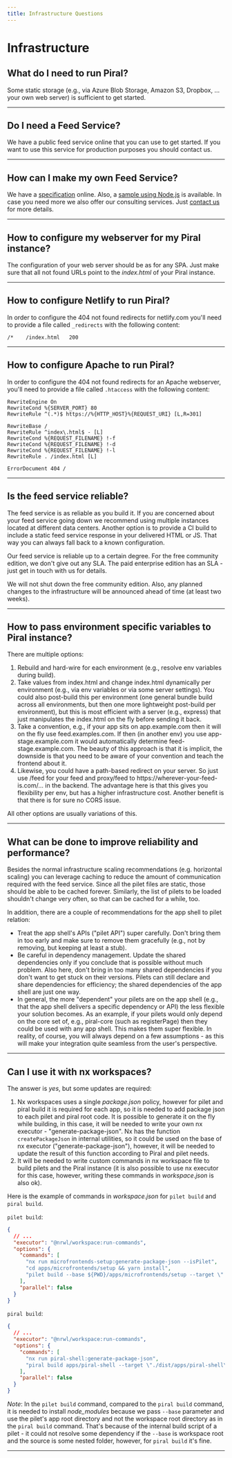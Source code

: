 ```yaml
---
title: Infrastructure Questions
---
```


# Infrastructure

## What do I need to run Piral?

Some static storage (e.g., via Azure Blob Storage, Amazon S3, Dropbox, ... your own web server) is sufficient to get started.

---------------------------------------

## Do I need a Feed Service?

We have a public feed service online that you can use to get started. If you want to use this service for production purposes you should contact us.

---------------------------------------

## How can I make my own Feed Service?

We have a [specification](../specs/feed-api-specification.md) online. Also, a [sample using Node.js](https://github.com/smapiot/sample-pilet-service) is available. In case you need more we also offer our consulting services. Just [contact us](https://smapiot.com/contact) for more details.

---------------------------------------

## How to configure my webserver for my Piral instance?

The configuration of your web server should be as for any SPA. Just make sure that all not found URLs point to the *index.html* of your Piral instance.

---------------------------------------

## How to configure Netlify to run Piral?

In order to configure the 404 not found redirects for netlify.com you'll need to provide a file called `_redirects` with the following content:

```plaintext
/*    /index.html   200
```

---------------------------------------

## How to configure Apache to run Piral?

In order to configure the 404 not found redirects for an Apache webserver, you'll need to provide a file called `.htaccess` with the following content:

```plaintext
RewriteEngine On
RewriteCond %{SERVER_PORT} 80
RewriteRule ^(.*)$ https://%{HTTP_HOST}%{REQUEST_URI} [L,R=301]

RewriteBase /
RewriteRule ^index\.html$ - [L]
RewriteCond %{REQUEST_FILENAME} !-f
RewriteCond %{REQUEST_FILENAME} !-d
RewriteCond %{REQUEST_FILENAME} !-l
RewriteRule . /index.html [L]

ErrorDocument 404 /
```

---------------------------------------

## Is the feed service reliable?

The feed service is as reliable as you build it. If you are concerned about your feed service going down we recommend using multiple instances located at different data centers. Another option is to provide a CI build to include a static feed service response in your delivered HTML or JS. That way you can always fall back to a known configuration.

Our feed service is reliable up to a certain degree. For the free community edition, we don't give out any SLA. The paid enterprise edition has an SLA - just get in touch with us for details.

We will not shut down the free community edition. Also, any planned changes to the infrastructure will be announced ahead of time (at least two weeks).

---------------------------------------

## How to pass environment specific variables to Piral instance?

There are multiple options:

1. Rebuild and hard-wire for each environment (e.g., resolve env variables during build).
2. Take values from index.html and change index.html dynamically per environment (e.g., via env variables or via some server settings). You could also post-build this per environment (one general bundle build across all environments, but then one more lightweight post-build per environment), but this is most efficient with a server (e.g., express) that just manipulates the index.html on the fly before sending it back.
3. Take a convention, e.g., if your app sits on app.example.com then it will on the fly use feed.examples.com. If then (in another env) you use app-stage.example.com it would automatically determine feed-stage.example.com. The beauty of this approach is that it is implicit, the downside is that you need to be aware of your convention and teach the frontend about it.
4. <!-- markdown-link-check-disable-current-line -->Likewise, you could have a path-based redirect on your server. So just use /feed for your feed and proxy/feed to https://wherever-your-feed-is.com/... in the backend. The advantage here is that this gives you flexibility per env, but has a higher infrastructure cost. Another benefit is that there is for sure no CORS issue.

All other options are usually variations of this.

---------------------------------------

## What can be done to improve reliability and performance?

Besides the normal infrastructure scaling recommendations (e.g. horizontal scaling) you can leverage caching to reduce the amount of communication required with the feed service. Since all the pilet files are static, those should be able to be cached forever. Similarly, the list of pilets to be loaded shouldn't change very often, so that can be cached for a while, too.

In addition, there are a couple of recommendations for the app shell to pilet relation:

- Treat the app shell's APIs ("pilet API") super carefully. Don't bring them in too early and make sure to remove them gracefully (e.g., not by removing, but keeping at least a stub).
- Be careful in dependency management. Update the shared dependencies only if you conclude that is possible without much problem. Also here, don't bring in too many shared dependencies if you don't want to get stuck on their versions. Pilets can still declare and share dependencies for efficiency; the shared dependencies of the app shell are just one way.
- In general, the more "dependent" your pilets are on the app shell (e.g., that the app shell delivers a specific dependency or API) the less flexible your solution becomes. As an example, if your pilets would only depend on the core set of, e.g., piral-core (such as registerPage) then they could be used with any app shell. This makes them super flexible. In reality, of course, you will always depend on a few assumptions - as this will make your integration quite seamless from the user's perspective.

---------------------------------------

## Can I use it with nx workspaces?

The answer is *yes*, but some updates are required:

1. Nx workspaces uses a single *package.json* policy, however for pilet and piral build it is required for each app, so it is needed to add package json to each pilet and piral root code. It is possible to generate it on the fly while building, in this case, it will be needed to write your own nx executor - "generate-package-json". Nx has the function `createPackageJson` in internal utilities, so it could be used on the base of nx executor ("generate-package-json"), however, it will be needed to update the result of this function according to Piral and pilet needs.
2. It will be needed to write custom commands in nx workspace file to build pilets and the Piral instance (it is also possible to use nx executor for this case, however, writing these commands in *workspace.json* is also ok).

Here is the example of commands in *workspace.json* for `pilet build` and `piral build`.

`pilet build`:

```json
{
  // ...
  "executor": "@nrwl/workspace:run-commands",
  "options": {
    "commands": [
      "nx run microfrontends-setup:generate-package-json --isPilet",
      "cd apps/microfrontends/setup && yarn install",
      "pilet build --base ${PWD}/apps/microfrontends/setup --target \"../../../dist/apps/microfrontends/setup/index.js\" --bundler webpack --fresh"
    ],
    "parallel": false
  }
}
```

`piral build`:

```json
{
  // ...
  "executor": "@nrwl/workspace:run-commands",
  "options": {
    "commands": [
      "nx run piral-shell:generate-package-json",
      "piral build apps/piral-shell --target \"./dist/apps/piral-shell\" --bundler webpack"
    ],
    "parallel": false
  }
}
```

*Note*: In the `pilet build` command, compared to the `piral build` command, it is needed to install *node_modules* because we pass `--base` parameter and use the pilet's app root directory and not the workspace root directory as in the `piral build` command. That's because of the internal build script of a pilet - it could not resolve some dependency if the `--base` is workspace root and the source is some nested folder, however, for `piral build` it's fine.

---------------------------------------
